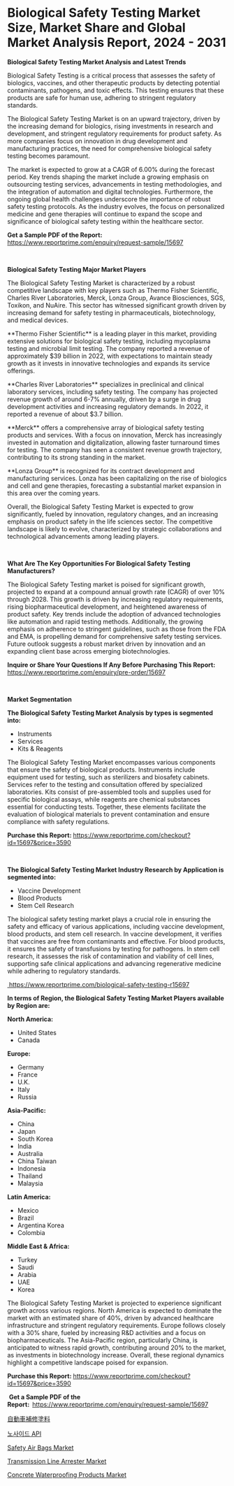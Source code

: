 <p><h1>Biological Safety Testing Market Size, Market Share and Global Market Analysis Report, 2024 - 2031</h1></p><p><strong>Biological Safety Testing Market Analysis and Latest Trends</strong></p>
<p><p>Biological Safety Testing is a critical process that assesses the safety of biologics, vaccines, and other therapeutic products by detecting potential contaminants, pathogens, and toxic effects. This testing ensures that these products are safe for human use, adhering to stringent regulatory standards.</p><p>The Biological Safety Testing Market is on an upward trajectory, driven by the increasing demand for biologics, rising investments in research and development, and stringent regulatory requirements for product safety. As more companies focus on innovation in drug development and manufacturing practices, the need for comprehensive biological safety testing becomes paramount.</p><p>The market is expected to grow at a CAGR of 6.00% during the forecast period. Key trends shaping the market include a growing emphasis on outsourcing testing services, advancements in testing methodologies, and the integration of automation and digital technologies. Furthermore, the ongoing global health challenges underscore the importance of robust safety testing protocols. As the industry evolves, the focus on personalized medicine and gene therapies will continue to expand the scope and significance of biological safety testing within the healthcare sector.</p></p>
<p><strong>Get a Sample PDF of the Report:&nbsp;</strong> <a href="https://www.reportprime.com/enquiry/request-sample/15697">https://www.reportprime.com/enquiry/request-sample/15697</a></p>
<p>&nbsp;</p>
<p><strong>Biological Safety Testing Major Market Players</strong></p>
<p><p>The Biological Safety Testing Market is characterized by a robust competitive landscape with key players such as Thermo Fisher Scientific, Charles River Laboratories, Merck, Lonza Group, Avance Biosciences, SGS, Toxikon, and NuAire. This sector has witnessed significant growth driven by increasing demand for safety testing in pharmaceuticals, biotechnology, and medical devices.</p><p>**Thermo Fisher Scientific** is a leading player in this market, providing extensive solutions for biological safety testing, including mycoplasma testing and microbial limit testing. The company reported a revenue of approximately $39 billion in 2022, with expectations to maintain steady growth as it invests in innovative technologies and expands its service offerings.</p><p>**Charles River Laboratories** specializes in preclinical and clinical laboratory services, including safety testing. The company has projected revenue growth of around 6-7% annually, driven by a surge in drug development activities and increasing regulatory demands. In 2022, it reported a revenue of about $3.7 billion.</p><p>**Merck** offers a comprehensive array of biological safety testing products and services. With a focus on innovation, Merck has increasingly invested in automation and digitalization, allowing faster turnaround times for testing. The company has seen a consistent revenue growth trajectory, contributing to its strong standing in the market.</p><p>**Lonza Group** is recognized for its contract development and manufacturing services. Lonza has been capitalizing on the rise of biologics and cell and gene therapies, forecasting a substantial market expansion in this area over the coming years. </p><p>Overall, the Biological Safety Testing Market is expected to grow significantly, fueled by innovation, regulatory changes, and an increasing emphasis on product safety in the life sciences sector. The competitive landscape is likely to evolve, characterized by strategic collaborations and technological advancements among leading players.</p></p>
<p>&nbsp;</p>
<p><strong>What Are The Key Opportunities For Biological Safety Testing Manufacturers?</strong></p>
<p><p>The Biological Safety Testing market is poised for significant growth, projected to expand at a compound annual growth rate (CAGR) of over 10% through 2028. This growth is driven by increasing regulatory requirements, rising biopharmaceutical development, and heightened awareness of product safety. Key trends include the adoption of advanced technologies like automation and rapid testing methods. Additionally, the growing emphasis on adherence to stringent guidelines, such as those from the FDA and EMA, is propelling demand for comprehensive safety testing services. Future outlook suggests a robust market driven by innovation and an expanding client base across emerging biotechnologies.</p></p>
<p><strong>Inquire or Share Your Questions If Any Before Purchasing This Report:</strong> <a href="https://www.reportprime.com/enquiry/pre-order/15697">https://www.reportprime.com/enquiry/pre-order/15697</a></p>
<p>&nbsp;</p>
<p><strong>Market Segmentation</strong></p>
<p><strong>The Biological Safety Testing Market Analysis by types is segmented into:</strong></p>
<p><ul><li>Instruments</li><li>Services</li><li>Kits & Reagents</li></ul></p>
<p><p>The Biological Safety Testing Market encompasses various components that ensure the safety of biological products. Instruments include equipment used for testing, such as sterilizers and biosafety cabinets. Services refer to the testing and consultation offered by specialized laboratories. Kits consist of pre-assembled tools and supplies used for specific biological assays, while reagents are chemical substances essential for conducting tests. Together, these elements facilitate the evaluation of biological materials to prevent contamination and ensure compliance with safety regulations.</p></p>
<p><strong>Purchase this Report:&nbsp;</strong><a href="https://www.reportprime.com/checkout?id=15697&price=3590">https://www.reportprime.com/checkout?id=15697&price=3590</a></p>
<p>&nbsp;</p>
<p><strong>The Biological Safety Testing Market Industry Research by Application is segmented into:</strong></p>
<p><ul><li>Vaccine Development</li><li>Blood Products</li><li>Stem Cell Research</li></ul></p>
<p><p>The biological safety testing market plays a crucial role in ensuring the safety and efficacy of various applications, including vaccine development, blood products, and stem cell research. In vaccine development, it verifies that vaccines are free from contaminants and effective. For blood products, it ensures the safety of transfusions by testing for pathogens. In stem cell research, it assesses the risk of contamination and viability of cell lines, supporting safe clinical applications and advancing regenerative medicine while adhering to regulatory standards.</p></p>
<p><a href="https://www.reportprime.com/biological-safety-testing-r15697">&nbsp;https://www.reportprime.com/biological-safety-testing-r15697</a></p>
<p><strong>In terms of Region, the Biological Safety Testing Market Players available by Region are:</strong></p>
<p>
    <p> <strong> North America: </strong>
        <ul>
            <li>United States</li>
            <li>Canada</li>
        </ul>
        </p> 
    <p> <strong> Europe: </strong>
        <ul>
            <li>Germany</li>
            <li>France</li>
            <li>U.K.</li>
            <li>Italy</li>
            <li>Russia</li>
        </ul>
        </p> 
    <p> <strong> Asia-Pacific: </strong>
        <ul>
            <li>China</li>
            <li>Japan</li>
            <li>South Korea</li>
            <li>India</li>
            <li>Australia</li>
            <li>China Taiwan</li>
            <li>Indonesia</li>
            <li>Thailand</li>
            <li>Malaysia</li>
        </ul>
        </p> 
    <p> <strong> Latin America: </strong>
        <ul>
            <li>Mexico</li>
            <li>Brazil</li>
            <li>Argentina Korea</li>
            <li>Colombia</li>
        </ul>
        </p> 
    <p> <strong> Middle East & Africa: </strong>
        <ul>
            <li>Turkey</li>
            <li>Saudi</li>
            <li>Arabia</li>
            <li>UAE</li>
            <li>Korea</li>
        </ul>
    </p>
    </p>
<p><p>The Biological Safety Testing Market is projected to experience significant growth across various regions. North America is expected to dominate the market with an estimated share of 40%, driven by advanced healthcare infrastructure and stringent regulatory requirements. Europe follows closely with a 30% share, fueled by increasing R&D activities and a focus on biopharmaceuticals. The Asia-Pacific region, particularly China, is anticipated to witness rapid growth, contributing around 20% to the market, as investments in biotechnology increase. Overall, these regional dynamics highlight a competitive landscape poised for expansion.</p></p>
<p><strong>Purchase this Report: </strong><a href="https://www.reportprime.com/checkout?id=15697&price=3590">https://www.reportprime.com/checkout?id=15697&price=3590</a></p>
<p>&nbsp;<strong>Get a Sample PDF of the Report:&nbsp;&nbsp;</strong><a href="https://www.reportprime.com/enquiry/request-sample/15697">https://www.reportprime.com/enquiry/request-sample/15697</a></p>
<p><strong></strong></p>
<p><p><a href="https://medium.com/@vilasamin/%E3%82%B0%E3%83%AD%E3%83%BC%E3%83%90%E3%83%AB%E8%87%AA%E5%8B%95%E8%BB%8A%E5%86%8D%E5%A1%97%E8%A3%85%E5%A1%97%E6%96%99%E5%B8%82%E5%A0%B4%E3%81%AE%E5%8B%95%E5%90%91-%E4%BA%88%E6%B8%AC-%E5%BD%B1%E9%9F%BF%E5%88%86%E6%9E%90-2024%E5%B9%B4-2031%E5%B9%B4-%E3%82%92%E5%90%AB%E3%82%80156%E3%83%9A%E3%83%BC%E3%82%B8%E3%81%AE%E3%83%8A%E3%83%93%E3%82%B2%E3%83%BC%E3%82%B7%E3%83%A7%E3%83%B3-9379bb7aa664">自動車補修塗料</a></p><p><a href="https://medium.com/@laurance99/nsaid-api-market-%EC%9D%98-%EA%B8%80%EB%A1%9C%EB%B2%8C-%EC%8B%9C%EC%9E%A5-%EA%B0%9C%EC%9A%94%EB%8A%94-%EC%A0%84-%EC%84%B8%EA%B3%84-%EB%B0%8F-%EC%A3%BC%EC%9A%94-%EC%8B%9C%EC%9E%A5%EC%9D%98-%EC%82%B0%EC%97%85%EC%97%90-%EC%98%81%ED%96%A5%EC%9D%84-%EB%AF%B8%EC%B9%98%EB%8A%94-%EC%A3%BC%EC%9A%94-%ED%8A%B8%EB%A0%8C%EB%93%9C%EC%97%90-%EB%8C%80%ED%95%9C-%EB%8F%85%ED%8A%B9%ED%95%9C-%EA%B4%80%EC%A0%90%EC%9D%84-%EC%A0%9C%EA%B3%B5%ED%95%A9%EB%8B%88%EB%8B%A4-b00f2e6515c0">노사이드 API</a></p><p><a href="https://issuu.com/reportprime-2/docs/safety-air-bags-market-size-2030.pp_185815ab62d600">Safety Air Bags Market</a></p><p><a href="https://www.linkedin.com/pulse/transmission-line-arrester-market-global-regional-analysis-s9x9c?trackingId=Zy2wG42cT7qAyxEAwGOeIg%3D%3D">Transmission Line Arrester Market</a></p><p><a href="https://medium.com/@levihamilton58/the-growth-of-the-concrete-waterproofing-products-market-has-been-significant-driven-by-various-012cd660f5cb">Concrete Waterproofing Products Market</a></p></p>